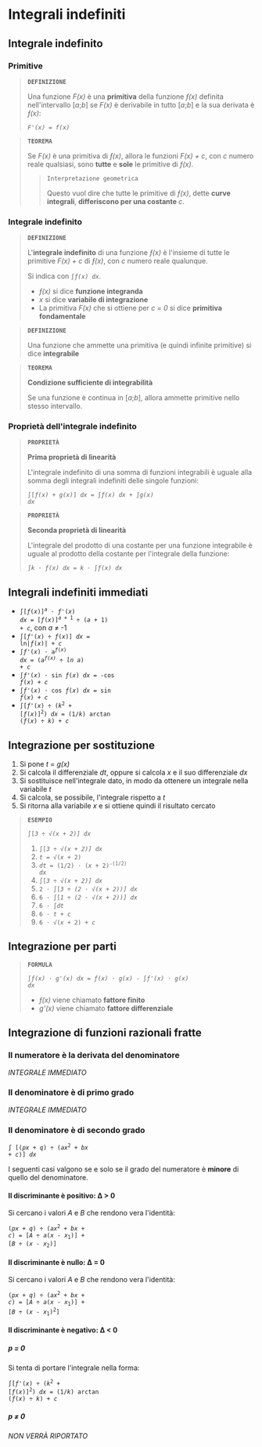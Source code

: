# Integrali indefiniti

## Integrale indefinito

### Primitive

> **`DEFINIZIONE`**
> 
> Una funzione *F(x)* è una **primitiva** della funzione *&fnof;(x)* definita nell'intervallo [*a*;*b*] se *F(x)* è derivabile in tutto [*a*;*b*] e la sua derivata è *&fnof;(x)*:
> 
> *`F'(x) = f(x)`*

> **`TEOREMA`**
> 
> Se *F(x)* è una primitiva di *&fnof;(x)*, allora le funzioni *F(x) + c*, con *c* numero reale qualsiasi, sono **tutte** e **sole** le primitive di *&fnof;(x)*.
> 
>> `Interpretazione geometrica`
>> 
>> Questo vuol dire che tutte le primitive di *&fnof;(x)*, dette **curve integrali**, **differiscono per una costante** *c*.

### Integrale indefinito

> **`DEFINIZIONE`**
> 
> L'**integrale indefinito** di una funzione *&fnof;(x)* è l'insieme di tutte le primitive *F(x) + c* di *&fnof;(x)*, con *c* numero reale qualunque.
> 
> Si indica con <code>&int;<i>&fnof;(x) dx</i></code>.
> 
> - *&fnof;(x)* si dice **funzione integranda**
> - *x* si dice **variabile di integrazione**
> - La primitiva *F(x)* che si ottiene per *c = 0* si dice **primitiva fondamentale**

> **`DEFINIZIONE`**
> 
> Una funzione che ammette una primitiva (e quindi infinite primitive) si dice **integrabile**

> **`TEOREMA`**
> 
> **Condizione sufficiente di integrabilità**
> 
> Se una funzione è continua in [*a*;*b*], allora ammette primitive nello stesso intervallo.

### Proprietà dell'integrale indefinito

> **`PROPRIETÀ`**
> 
> **Prima proprietà di linearità**
> 
> L'integrale indefinito di una somma di funzioni integrabili è uguale alla somma degli integrali indefiniti delle singole funzioni:
> 
> <code>&int;[<i>&fnof;(x) + g(x)</i>] <i>dx</i> = &int;<i>&fnof;(x) dx</i> + &int;<i>g(x) dx</i></code>

> **`PROPRIETÀ`**
> 
> **Seconda proprietà di linearità**
> 
> L'integrale del prodotto di una costante per una funzione integrabile è uguale al prodotto della costante per l'integrale della funzione:
> 
> <code>&int;<i>k &sdot; &fnof;(x) dx</i> = <i>k</i> &sdot; &int;<i>&fnof;(x) dx</i></code>

## Integrali indefiniti immediati

- <code>&int;[<i>&fnof;</i>(<i>x</i>)]<sup><i>a</i></sup> &sdot; <i>&fnof;</i>'(<i>x</i>) <i>dx</i> = [<i>&fnof;</i>(<i>x</i>)]<sup><i>a</i> + 1</sup> &divide; (<i>a</i> + 1) + <i>c</i></code>, con *a* &ne; -1
- <code>&int;[<i>&fnof;'</i>(<i>x</i>) &divide; <i>&fnof;</i>(<i>x</i>)] <i>dx</i> = ln|<i>&fnof;</i>(<i>x</i>)| + <i>c</i></code>
- <code>&int;<i>&fnof;'</i>(<i>x</i>) &sdot; a<sup><i>&fnof;</i>(<i>x</i>)</sup> <i>dx</i> = (<i>a<sup><i>&fnof;</i>(<i>x</i>)</sup></i> &divide; <i>ln <i>a</i></i>) + <i>c</i></code>
- <code>&int;<i>&fnof;'</i>(<i>x</i>) &sdot; sin <i>&fnof;</i>(<i>x</i>) <i>dx</i> = -cos <i>&fnof;</i>(<i>x</i>) + <i>c</i></code>
- <code>&int;<i>&fnof;'</i>(<i>x</i>) &sdot; cos <i>&fnof;</i>(<i>x</i>) <i>dx</i> = sin <i>&fnof;</i>(<i>x</i>) + <i>c</i></code>
- <code>&int;[<i>&fnof;'</i>(<i>x</i>) &divide; (<i>k</i><sup>2</sup> + [<i>&fnof;</i>(<i>x</i>)]<sup>2</sup>) <i>dx</i> = (1/<i>k</i>) arctan (<i>&fnof;</i>(<i>x</i>) &divide; <i>k</i>) + <i>c</i></code>

## Integrazione per sostituzione

1. Si pone *t* = *g(x)*
2. Si calcola il differenziale *dt*, oppure si calcola *x* e il suo differenziale *dx*
3. Si sostituisce nell'integrale dato, in modo da ottenere un integrale nella variabile *t*
4. Si calcola, se possibile, l'integrale rispetto a *t*
5. Si ritorna alla variabile *x* e si ottiene quindi il risultato cercato

> **`ESEMPIO`**
> 
> <code>&int;[<i>3 &divide; &radic;(<i>x</i> + 2)] dx</i></code>
> 
> 1. <code>&int;[<i>3 &divide; &radic;(<i>x</i> + 2)] dx</i></code>
> 2. <code><i>t</i> = &radic;(<i>x</i> + 2)</code>
> 3. <code><i>dt</i> = (1/2) &sdot; (<i>x</i> + 2)<sup>-(1/2)</sup> <i>dx</i></code>
> 4. <code>&int;[<i>3 &divide; &radic;(<i>x</i> + 2)] dx</i></code>
> 5. <code>2 &sdot; &int;[<i>3 &divide; (2 &sdot; &radic;(<i>x</i> + 2))] dx</i></code>
> 6. <code>6 &sdot; &int;[<i>1 &divide; (2 &sdot; &radic;(<i>x</i> + 2))] dx</i></code>
> 7. <code>6 &sdot; &int;<i>dt</i></code>
> 8. <code>6 &sdot; <i>t</i> + <i>c</i></code>
> 9. <code>6 &sdot; &radic;(<i>x</i> + 2) + <i>c</i></code>

## Integrazione per parti

> **`FORMULA`**
> 
> <code>&int;<i>&fnof;(x) &sdot; g'(x) dx</i> = <i>&fnof;(x) &sdot; g(x)</i> - &int;<i>&fnof;'(x) &sdot; g(x) dx</i></code>
> 
> - *&fnof;(x)* viene chiamato **fattore finito**
> - *g'(x)* viene chiamato **fattore differenziale**

## Integrazione di funzioni razionali fratte

### Il numeratore è la derivata del denominatore

*INTEGRALE IMMEDIATO*

### Il denominatore è di primo grado

*INTEGRALE IMMEDIATO*

### Il denominatore è di secondo grado

<code>&int; [(<i>px</i> + <i>q</i>) &divide; (<i>ax</i><sup>2</sup> + <i>bx</i> + <i>c</i>)] <i>dx</i></code>

I seguenti casi valgono se e solo se il grado del numeratore è **minore** di quello del denominatore.

#### Il discriminante è positivo: &#8710; > 0

Si cercano i valori *A* e *B* che rendono vera l'identità:

<code>(<i>px</i> + <i>q</i>) &divide; (<i>ax</i><sup>2</sup> + <i>bx</i> + <i>c</i>) = [<i>A</i> &divide; <i>a</i>(<i>x</i> - <i>x</i><sub>1</sub>)] + [<i>B</i> &divide; (<i>x</i> - <i>x</i><sub>2</sub>)]</code>

#### Il discriminante è nullo: &#8710; = 0

Si cercano i valori *A* e *B* che rendono vera l'identità:

<code>(<i>px</i> + <i>q</i>) &divide; (<i>ax</i><sup>2</sup> + <i>bx</i> + <i>c</i>) = [<i>A</i> &divide; <i>a</i>(<i>x</i> - <i>x</i><sub>1</sub>)] + [<i>B</i> &divide; (<i>x</i> - <i>x</i><sub>1</sub>)<sup>2</sup>]</code>

#### Il discriminante è negativo: &#8710; < 0

##### *p* = 0

Si tenta di portare l'integrale nella forma:

<code>&int;[<i>&fnof;'</i>(<i>x</i>) &divide; (<i>k</i><sup>2</sup> + [<i>&fnof;</i>(<i>x</i>)]<sup>2</sup>) <i>dx</i> = (1/<i>k</i>) arctan (<i>&fnof;</i>(<i>x</i>) &divide; <i>k</i>) + <i>c</i></code>

##### *p* &ne; 0

*NON VERRÀ RIPORTATO*
